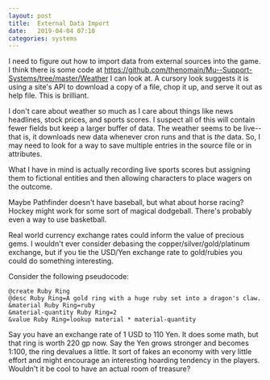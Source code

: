 ```yaml
---
layout: post
title:  External Data Import
date:   2019-04-04 07:10
categories: systems
---
```

I need to figure out how to import data from external sources into the game. I think there is some code at https://github.com/thenomain/Mu--Support-Systems/tree/master/Weather I can look at. A cursory look suggests it is using a site's API to download a copy of a file, chop it up, and serve it out as help file. This is brilliant.

I don't care about weather so much as I care about things like news headlines, stock prices, and sports scores. I suspect all of this will contain fewer fields but keep a larger buffer of data. The weather seems to be live--that is, it downloads new data whenever cron runs and that is _the_ data. So, I may need to look for a way to save multiple entries in the source file or in attributes.

What I have in mind is actually recording live sports scores but assigning them to fictional entities and then allowing characters to place wagers on the outcome.

Maybe Pathfinder doesn't have baseball, but what about horse racing? Hockey might work for some sort of magical dodgeball. There's probably even a way to use basketball.

Real world currency exchange rates could inform the value of precious gems. I wouldn't ever consider debasing the copper/silver/gold/platinum exchange, but if you tie the USD/Yen exchange rate to gold/rubies you could do something interesting.

Consider the following pseudocode:
```
@create Ruby Ring
@desc Ruby Ring=A gold ring with a huge ruby set into a dragon's claw.
&material Ruby Ring=ruby
&material-quantity Ruby Ring=2
&value Ruby Ring=lookup material * material-quantity
```
Say you have an exchange rate of 1 USD to 110 Yen. It does some math, but that ring is worth 220 gp now. Say the Yen grows stronger and becomes 1:100, the ring devalues a little. It sort of fakes an economy with very little effort and might encourage an interesting hoarding tendency in the players. Wouldn't it be cool to have an actual room of treasure?